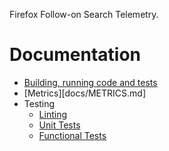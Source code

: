 Firefox Follow-on Search Telemetry.

# Documentation

* [Building, running code and tests](docs/Developing.md)
* [Metrics][docs/METRICS.md]
* Testing
  * [Linting](docs/Linting.md)
  * [Unit Tests](docs/UnitTests.md)
  * [Functional Tests](docs/Functional.md)
